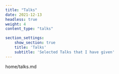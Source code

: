 ```yaml
---
title: "Talks"
date: 2021-12-13
headless: true
weight: 4
content_type: "talks"

section_settings:
    show_section: true
    title: 'Talks'
    subtitle: 'Selected Talks that I have given'
---
```


home/talks.md